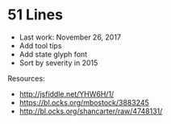 # 51 Lines

- Last work: November 26, 2017
- Add tool tips
- Add state glyph font
- Sort by severity in 2015

Resources:
- http://jsfiddle.net/YHW6H/1/
- https://bl.ocks.org/mbostock/3883245
- http://bl.ocks.org/shancarter/raw/4748131/

